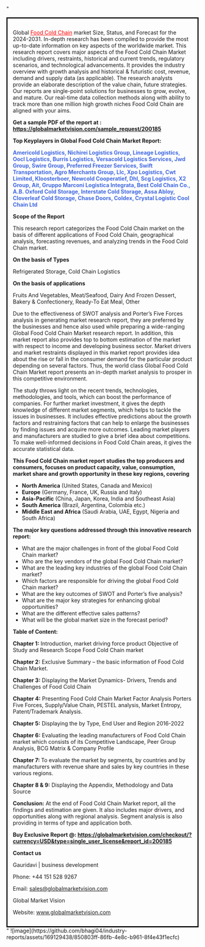 "<div style='border: 3px solid black; padding: 1em;'>

Global <a style='color: #ff0000;' href='https://globalmarketvision.com/reports/global-food-cold-chain-market/200185'>Food Cold Chain</a> market Size, Status, and Forecast for the 2024-2031. In-depth research has been compiled to provide the most up-to-date information on key aspects of the worldwide market. This research report covers major aspects of the Food Cold Chain Market including drivers, restraints, historical and current trends, regulatory scenarios, and technological advancements. It provides the industry overview with growth analysis and historical &amp; futuristic cost, revenue, demand and supply data (as applicable). The research analysts provide an elaborate description of the value chain, future strategies. Our reports are single-point solutions for businesses to grow, evolve, and mature. Our real-time data collection methods along with ability to track more than one million high growth niches Food Cold Chain are aligned with your aims.

<strong>Get a sample PDF of the report at </strong><strong>:</strong><strong> <a style='color: #ff0000;' href='https://globalmarketvision.com/sample_request/200185?utm_source=linkedinPulse&utm_medium=Bhagi&utm_campaign=Bhagi'><strong>https://globalmarketvision.com/sample_request/200185</strong></a></strong>

<strong>Top Keyplayers in Global Food Cold Chain Market Report:</strong>

<strong style='color: #4169e1;'>Americold Logistics, Nichirei Logistics Group, Lineage Logistics, Oocl Logistics, Burris Logistics, Versacold Logistics Services, Jwd Group, Swire Group, Preferred Freezer Services, Swift Transportation, Agro Merchants Group, Llc, Xpo Logistics, Cwt Limited, Kloosterboer, Newcold Cooperatief, Dhl, Scg Logistics, X2 Group, Ait, Gruppo Marconi Logistica Integrata, Best Cold Chain Co., A.B. Oxford Cold Storage, Interstate Cold Storage, Assa Abloy, Cloverleaf Cold Storage, Chase Doors, Coldex, Crystal Logistic Cool Chain Ltd</strong>

<strong>Scope of the Report</strong>

This research report categorizes the Food Cold Chain market on the basis of different applications of Food Cold Chain, geographical analysis, forecasting revenues, and analyzing trends in the Food Cold Chain market.

<strong>On the basis of Types</strong>

Refrigerated Storage, Cold Chain Logistics

<strong>On the basis of applications</strong>

Fruits And Vegetables, Meat/Seafood, Dairy And Frozen Dessert, Bakery & Confectionery, Ready-To Eat Meal, Other

Due to the effectiveness of SWOT analysis and Porter’s Five Forces analysis in generating market research report, they are preferred by the businesses and hence also used while preparing a wide-ranging Global Food Cold Chain Market research report. In addition, this market report also provides top to bottom estimation of the market with respect to income and developing business sector. Market drivers and market restraints displayed in this market report provides idea about the rise or fall in the consumer demand for the particular product depending on several factors. Thus, the world class Global Food Cold Chain Market report presents an in-depth market analysis to prosper in this competitive environment.

The study throws light on the recent trends, technologies, methodologies, and tools, which can boost the performance of companies. For further market investment, it gives the depth knowledge of different market segments, which helps to tackle the issues in businesses. It includes effective predictions about the growth factors and restraining factors that can help to enlarge the businesses by finding issues and acquire more outcomes. Leading market players and manufacturers are studied to give a brief idea about competitions. To make well-informed decisions in Food Cold Chain areas, it gives the accurate statistical data.

<strong>This Food Cold Chain market report studies the top producers and consumers, focuses on product capacity, value, consumption, market share and growth opportunity in these key regions, covering</strong>
<ul>
  <li><strong>North America</strong> (United States, Canada and Mexico)</li>
  <li><strong>Europe</strong> (Germany, France, UK, Russia and Italy)</li>
  <li><strong>Asia-Pacific</strong> (China, Japan, Korea, India and Southeast Asia)</li>
  <li><strong>South America</strong> (Brazil, Argentina, Colombia etc.)</li>
  <li><strong>Middle East and Africa</strong> (Saudi Arabia, UAE, Egypt, Nigeria and South Africa)</li>
</ul>
<strong>The major key questions addressed through this innovative research report:</strong>
<ul>
  <li>What are the major challenges in front of the global Food Cold Chain market?</li>
  <li>Who are the key vendors of the global Food Cold Chain market?</li>
  <li>What are the leading key industries of the global Food Cold Chain market?</li>
  <li>Which factors are responsible for driving the global Food Cold Chain market?</li>
  <li>What are the key outcomes of SWOT and Porter’s five analysis?</li>
  <li>What are the major key strategies for enhancing global opportunities?</li>
  <li>What are the different effective sales patterns?</li>
  <li>What will be the global market size in the forecast period?</li>
</ul>
<strong>Table of Content:</strong>

<strong>Chapter 1:</strong> Introduction, market driving force product Objective of Study and Research Scope Food Cold Chain market

<strong>Chapter 2:</strong> Exclusive Summary – the basic information of Food Cold Chain Market.

<strong>Chapter 3:</strong> Displaying the Market Dynamics- Drivers, Trends and Challenges of Food Cold Chain

<strong>Chapter 4:</strong> Presenting Food Cold Chain Market Factor Analysis Porters Five Forces, Supply/Value Chain, PESTEL analysis, Market Entropy, Patent/Trademark Analysis.

<strong>Chapter 5:</strong> Displaying the by Type, End User and Region 2016-2022

<strong>Chapter 6:</strong> Evaluating the leading manufacturers of Food Cold Chain market which consists of its Competitive Landscape, Peer Group Analysis, BCG Matrix &amp; Company Profile

<strong>Chapter 7: </strong>To evaluate the market by segments, by countries and by manufacturers with revenue share and sales by key countries in these various regions.

<strong>Chapter 8 &amp; 9:</strong> Displaying the Appendix, Methodology and Data Source

<strong>Conclusion:</strong> At the end of Food Cold Chain Market report, all the findings and estimation are given. It also includes major drivers, and opportunities along with regional analysis. Segment analysis is also providing in terms of type and application both.

<strong>Buy Exclusive Report @: <strong><a style='color: #ff0000;' href='https://globalmarketvision.com/checkout/?currency=USD&type=single_user_license&report_id=200185?utm_source=linkedinPulse&utm_medium=Bhagi&utm_campaign=Bhagi'>https://globalmarketvision.com/checkout/?currency=USD&type=single_user_license&report_id=200185</a></strong></strong>

<strong>Contact us</strong>

Gauridavi | business development

Phone: +44 151 528 9267

Email: <a href='mailto:sales@globalmarketvision.com'>sales@globalmarketvision.com</a>

Global Market Vision

Website: <a href='http://www.globalmarketvision.com/'>www.globalmarketvision.com</a>

</div>"
![image](https://github.com/bhagi04/industry-reports/assets/169129438/850803ff-86fb-4e8c-b961-8f4e43f1ecfc)
